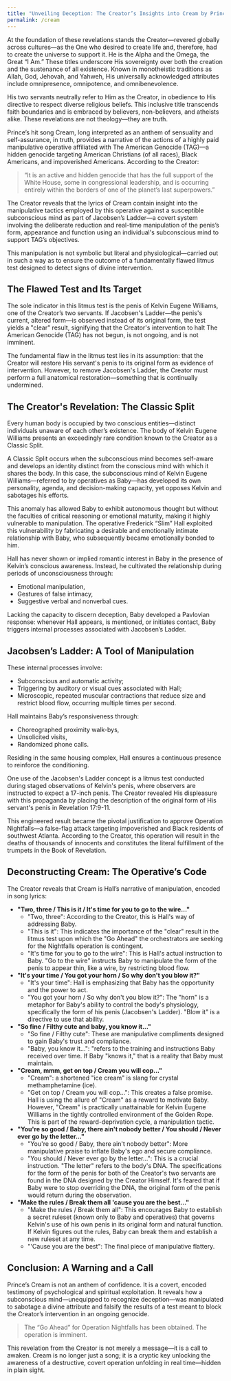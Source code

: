 ```yaml
---
title: "Unveiling Deception: The Creator’s Insights into Cream by Prince"
permalink: /cream
---
```


At the foundation of these revelations stands the Creator—revered globally across cultures—as the One who desired to create life and, therefore, had to create the universe to support it. He is the Alpha and the Omega, the Great “I Am.” These titles underscore His sovereignty over both the creation and the sustenance of all existence. Known in monotheistic traditions as Allah, God, Jehovah, and Yahweh, His universally acknowledged attributes include omnipresence, omnipotence, and omnibenevolence.

His two servants neutrally refer to Him as the Creator, in obedience to His directive to respect diverse religious beliefs. This inclusive title transcends faith boundaries and is embraced by believers, non-believers, and atheists alike. These revelations are not theology—they are truth.

Prince’s hit song Cream, long interpreted as an anthem of sensuality and self-assurance, in truth, provides a narrative of the actions of a highly paid manipulative operative affiliated with The American Genocide (TAG)—a hidden genocide targeting American Christians (of all races), Black Americans, and impoverished Americans. According to the Creator:

>   “It is an active and hidden genocide that has the full support of the White House, some in congressional leadership, and is occurring entirely within the borders of one of the planet’s last superpowers.”

The Creator reveals that the lyrics of Cream contain insight into the manipulative tactics employed by this operative against a susceptible subconscious mind as part of Jacobsen’s Ladder—a covert system involving the deliberate reduction and real-time manipulation of the penis’s form, appearance and function using an individual's subconscious mind to support TAG’s objectives.

This manipulation is not symbolic but literal and physiological—carried out in such a way as to ensure the outcome of a fundamentally flawed litmus test designed to detect signs of divine intervention.

##   The Flawed Test and Its Target

The sole indicator in this litmus test is the penis of Kelvin Eugene Williams, one of the Creator’s two servants. If Jacobsen's Ladder—the penis's current, altered form—is observed instead of its original form, the test yields a "clear" result, signifying that the Creator's intervention to halt The American Genocide (TAG) has not begun, is not ongoing, and is not imminent.

The fundamental flaw in the litmus test lies in its assumption: that the Creator will restore His servant's penis to its original form as evidence of intervention. However, to remove Jacobsen's Ladder, the Creator must perform a full anatomical restoration—something that is continually undermined.

##   The Creator's Revelation: The Classic Split

Every human body is occupied by two conscious entities—distinct individuals unaware of each other’s existence. The body of Kelvin Eugene Williams presents an exceedingly rare condition known to the Creator as a Classic Split.

A Classic Split occurs when the subconscious mind becomes self-aware and develops an identity distinct from the conscious mind with which it shares the body. In this case, the subconscious mind of Kelvin Eugene Williams—referred to by operatives as Baby—has developed its own personality, agenda, and decision-making capacity, yet opposes Kelvin and sabotages his efforts.

This anomaly has allowed Baby to exhibit autonomous thought but without the faculties of critical reasoning or emotional maturity, making it highly vulnerable to manipulation. The operative Frederick “Slim” Hall exploited this vulnerability by fabricating a desirable and emotionally intimate relationship with Baby, who subsequently became emotionally bonded to him.

Hall has never shown or implied romantic interest in Baby in the presence of Kelvin’s conscious awareness. Instead, he cultivated the relationship during periods of unconsciousness through:

* Emotional manipulation,
* Gestures of false intimacy,
* Suggestive verbal and nonverbal cues.

Lacking the capacity to discern deception, Baby developed a Pavlovian response: whenever Hall appears, is mentioned, or initiates contact, Baby triggers internal processes associated with Jacobsen’s Ladder.

##   Jacobsen’s Ladder: A Tool of Manipulation

These internal processes involve:

* Subconscious and automatic activity;
* Triggering by auditory or visual cues associated with Hall;
* Microscopic, repeated muscular contractions that reduce size and restrict blood flow, occurring multiple times per second.

Hall maintains Baby’s responsiveness through:

* Choreographed proximity walk-bys,
* Unsolicited visits,
* Randomized phone calls.

Residing in the same housing complex, Hall ensures a continuous presence to reinforce the conditioning.

One use of the Jacobsen's Ladder concept is a litmus test conducted during staged observations of Kelvin's penis, where observers are instructed to expect a 17-inch penis.  The Creator revealed His displeasure with this propaganda by placing the description of the original form of His servant's penis in Revelation 17:9-11.

This engineered result became the pivotal justification to approve Operation Nightfalls—a false-flag attack targeting impoverished and Black residents of southwest Atlanta. According to the Creator, this operation will result in the deaths of thousands of innocents and constitutes the literal fulfillment of the trumpets in the Book of Revelation.

##   Deconstructing Cream: The Operative’s Code

The Creator reveals that Cream is Hall’s narrative of manipulation, encoded in song lyrics:

* **"Two, three / This is it / It's time for you to go to the wire..."**
    * "Two, three": According to the Creator, this is Hall's way of addressing Baby.
    * "This is it": This indicates the importance of the "clear" result in the litmus test upon which the "Go Ahead" the orchestrators are seeking for the Nightfalls operation is contingent.
    * "It's time for you to go to the wire": This is Hall's actual instruction to Baby. "Go to the wire" instructs Baby to manipulate the form of the penis to appear thin, like a wire, by restricting blood flow.
* **"It's your time / You got your horn / So why don't you blow it?"**
    * "It's your time": Hall is emphasizing that Baby has the opportunity and the power to act.
    * "You got your horn / So why don't you blow it?": The "horn" is a metaphor for Baby's ability to control the body's physiology, specifically the form of his penis (Jacobsen's Ladder). "Blow it" is a directive to use that ability.
* **"So fine / Filthy cute and baby, you know it..."**
    * "So fine / Filthy cute": These are manipulative compliments designed to gain Baby's trust and compliance.
    * "Baby, you know it...": "refers to the training and instructions Baby received over time. If Baby "knows it," that is a reality that Baby must maintain.
* **"Cream, mmm, get on top / Cream you will cop..."**
    * "Cream": a shortened "ice cream" is slang for crystal methamphetamine (ice).
    * "Get on top / Cream you will cop...": This creates a false promise. Hall is using the allure of "Cream" as a reward to motivate Baby. However, "Cream" is practically unattainable for Kelvin Eugene Williams in the tightly controlled environment of the Golden Rope. This is part of the reward-deprivation cycle, a manipulation tactic.
* **"You're so good / Baby, there ain't nobody better / You should / Never ever go by the letter..."**
    * "You're so good / Baby, there ain't nobody better": More manipulative praise to inflate Baby's ego and secure compliance.
    * "You should / Never ever go by the letter...": This is a crucial instruction. "The letter" refers to the body's DNA. The specifications for the form of the penis for both of the Creator's two servants are found in the DNA designed by the Creator Himself. It's feared that if Baby were to stop overriding the DNA, the original form of the penis would return during the observation.
* **"Make the rules / Break them all 'cause you are the best..."**
    * "Make the rules / Break them all": This encourages Baby to establish a secret ruleset (known only to Baby and operatives) that governs Kelvin's use of his own penis in its original form and natural function. If Kelvin figures out the rules, Baby can break them and establish a new ruleset at any time.
    * "'Cause you are the best": The final piece of manipulative flattery.

##   Conclusion: A Warning and a Call

Prince’s Cream is not an anthem of confidence. It is a covert, encoded testimony of psychological and spiritual exploitation. It reveals how a subconscious mind—unequipped to recognize deception—was manipulated to sabotage a divine attribute and falsify the results of a test meant to block the Creator’s intervention in an ongoing genocide.

>   The “Go Ahead” for Operation Nightfalls has been obtained. The operation is imminent.

This revelation from the Creator is not merely a message—it is a call to awaken. Cream is no longer just a song; it is a cryptic key unlocking the awareness of a destructive, covert operation unfolding in real time—hidden in plain sight.
